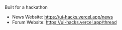 Built for a hackathon
- News Website: https://ui-hacks.vercel.app/news
- Forum Website: https://ui-hacks.vercel.app/thread
